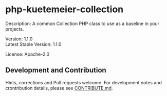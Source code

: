 # php-kuetemeier-collection
Description: A common Collection PHP class to use as a baseline in your projects.

Version: 1.1.0  
Latest Stable Version: 1.1.0

License: Apache-2.0

## Development and Contribution

Hints, corrections and Pull requests welcome. For development notes and crontribution details, please see [CONTRIBUTE.md](https://github.com/kuetemeier/php-kuetemeier-collection/blob/master/CONTRIBUTE.md).
